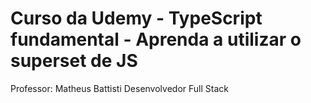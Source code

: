 <h1>Curso da Udemy - TypeScript fundamental - Aprenda a utilizar o superset de JS
 </h1>
 
 Professor: Matheus Battisti
Desenvolvedor Full Stack
